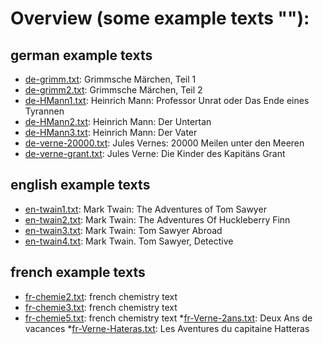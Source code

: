 ﻿# Overview (some example texts ""): 

## german example texts
* [de-grimm.txt](./de-grimm.txt "Grimm fairy tales, part 1"): 
      Grimmsche Märchen, Teil 1
* [de-grimm2.txt](./de-grimm2.txt "Grimm fairy tales, part 2"): 
      Grimmsche Märchen, Teil 2
* [de-HMann1.txt](./de-HMann1.txt "Heinrich Mann: Professor Unrat oder Das Ende eines Tyrannen"): 
      Heinrich Mann: Professor Unrat oder Das Ende eines Tyrannen
* [de-HMann2.txt](./de-HMann2.txt "Heinrich Mann: Der Untertan"): 
      Heinrich Mann: Der Untertan
* [de-HMann3.txt](./de-HMann3.txt "Heinrich Mann: Der Vater"): 
      Heinrich Mann: Der Vater
* [de-verne-20000.txt](./de-verne-20000.txt "Jules Vernes: 20000 Meilen unter den Meeren"): 
      Jules Vernes: 20000 Meilen unter den Meeren
* [de-verne-grant.txt](./de-verne-grant.txt "Jules Verne: Die Kinder des Kapitäns Grant"): 
      Jules Verne: Die Kinder des Kapitäns Grant

## english example texts
* [en-twain1.txt](./en-twain1.txt "Mark Twain: The Adventures of Tom Sawyer"): 
      Mark Twain: The Adventures of Tom Sawyer
* [en-twain2.txt](./en-twain2.txt "Mark Twain: The Adventures Of Huckleberry Finn"): 
      Mark Twain: The Adventures Of Huckleberry Finn
* [en-twain3.txt](./en-twain3.txt "Mark Twain: Tom Sawyer Abroad"): 
      Mark Twain: Tom Sawyer Abroad
* [en-twain4.txt](./en-twain4.txt "Mark Twain. Tom Sawyer, Detective"): 
      Mark Twain. Tom Sawyer, Detective
      
## french example texts
* [fr-chemie2.txt](./fr-chemie2.txt "french chemistry text"): 
      french chemistry text
* [fr-chemie3.txt](./fr-chemie3.txt "french chemistry text"): 
      french chemistry text
* [fr-chemie5.txt](./fr-chemie5.txt "french chemistry text"): 
      french chemistry text
*[fr-Verne-2ans.txt](./fr-Verne-2ans.txt "Deux Ans de vacances"): 
      Deux Ans de vacances
*[fr-Verne-Hateras.txt](./fr-Verne-Hateras.txt "Les Aventures du capitaine Hatteras"): 
      Les Aventures du capitaine Hatteras